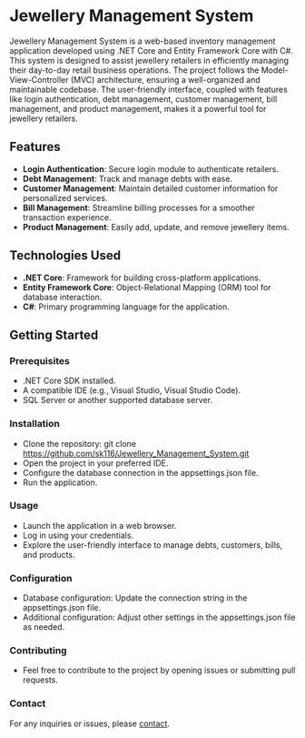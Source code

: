 # **Jewellery Management System**

Jewellery Management System is a web-based inventory management application developed using .NET Core and Entity Framework Core with C#. This system is designed to assist jewellery retailers in efficiently managing their day-to-day retail business operations. The project follows the Model-View-Controller (MVC) architecture, ensuring a well-organized and maintainable codebase. The user-friendly interface, coupled with features like login authentication, debt management, customer management, bill management, and product management, makes it a powerful tool for jewellery retailers.


## **Features**

* **Login Authentication**: Secure login module to authenticate retailers.
* **Debt Management**: Track and manage debts with ease.
* **Customer Management**: Maintain detailed customer information for personalized services.
* **Bill Management**: Streamline billing processes for a smoother transaction experience.
* **Product Management**: Easily add, update, and remove jewellery items.


## **Technologies Used**
* **.NET Core**: Framework for building cross-platform applications.
* **Entity Framework Core**: Object-Relational Mapping (ORM) tool for database interaction.
* **C#**: Primary programming language for the application.


## **Getting Started**
### **Prerequisites**
* .NET Core SDK installed.
* A compatible IDE (e.g., Visual Studio, Visual Studio Code).
* SQL Server or another supported database server.

### **Installation**
* Clone the repository: git clone https://github.com/sk116/Jewellery_Management_System.git
* Open the project in your preferred IDE.
* Configure the database connection in the appsettings.json file.
* Run the application.

### **Usage**
* Launch the application in a web browser.
* Log in using your credentials.
* Explore the user-friendly interface to manage debts, customers, bills, and products.

### **Configuration**
* Database configuration: Update the connection string in the appsettings.json file.
* Additional configuration: Adjust other settings in the appsettings.json file as needed.

### **Contributing**
* Feel free to contribute to the project by opening issues or submitting pull requests.

### **Contact**
For any inquiries or issues, please [contact](sauravkukadiya9161@gmail.com).
